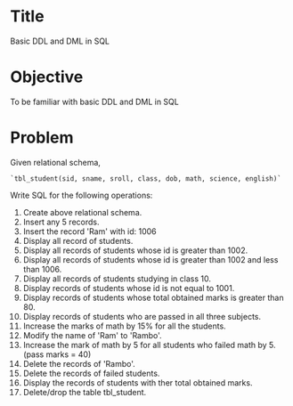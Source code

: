 # Title
Basic DDL and DML in SQL

# Objective
To be familiar with basic DDL and DML in SQL

# Problem
Given relational schema,

	`tbl_student(sid, sname, sroll, class, dob, math, science, english)`

Write SQL for the following operations:

1. Create above relational schema.
2. Insert any 5 records.
3. Insert the record 'Ram' with id: 1006
4. Display all record of students.
5. Display all records of students whose id is greater than 1002.
6. Display all records of students whose id is greater than 1002 and less than 1006.
7. Display all records of students studying in class 10.
8. Display records of students whose id is not equal to 1001.
9. Display records of students whose total obtained marks is greater than 80.
10. Display records of students who are passed in all three subjects.
11. Increase the marks of math by 15% for all the students.
12. Modify the name of 'Ram' to 'Rambo'.
13. Increase the mark of math by 5 for all students who failed math by 5. (pass marks = 40)
14. Delete the records of 'Rambo'.
15. Delete the records of failed students.
16. Display the records of students with ther total obtained marks.
17. Delete/drop the table tbl_student.